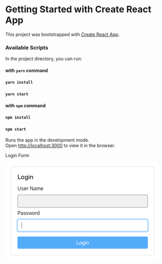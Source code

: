 # Getting Started with Create React App

This project was bootstrapped with [Create React App](https://github.com/facebook/create-react-app).

### Available Scripts

In the project directory, you can run:
#### with `yarn` command
#### `yarn install`
#### `yarn start`

#### with `npm` command
#### `npm install`
#### `npm start`
Runs the app in the development mode.<br />
Open [http://localhost:3000](http://localhost:3000) to view it in the browser.

Login Form

![Signature](https://github.com/PrabhunathY/react-login-dashboard/blob/main/login.png "React Login UI Form")

